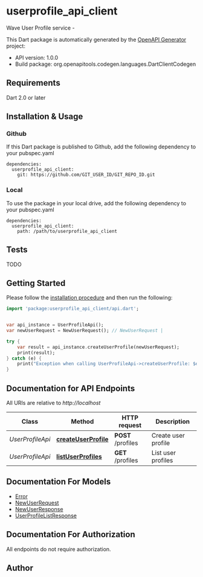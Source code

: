 # userprofile_api_client
Wave User Profile service -


This Dart package is automatically generated by the [OpenAPI Generator](https://openapi-generator.tech) project:

- API version: 1.0.0
- Build package: org.openapitools.codegen.languages.DartClientCodegen

## Requirements

Dart 2.0 or later

## Installation & Usage

### Github
If this Dart package is published to Github, add the following dependency to your pubspec.yaml
```
dependencies:
  userprofile_api_client:
    git: https://github.com/GIT_USER_ID/GIT_REPO_ID.git
```

### Local
To use the package in your local drive, add the following dependency to your pubspec.yaml
```
dependencies:
  userprofile_api_client:
    path: /path/to/userprofile_api_client
```

## Tests

TODO

## Getting Started

Please follow the [installation procedure](#installation--usage) and then run the following:

```dart
import 'package:userprofile_api_client/api.dart';


var api_instance = UserProfileApi();
var newUserRequest = NewUserRequest(); // NewUserRequest | 

try {
    var result = api_instance.createUserProfile(newUserRequest);
    print(result);
} catch (e) {
    print("Exception when calling UserProfileApi->createUserProfile: $e\n");
}

```

## Documentation for API Endpoints

All URIs are relative to *http://localhost*

Class | Method | HTTP request | Description
------------ | ------------- | ------------- | -------------
*UserProfileApi* | [**createUserProfile**](doc//UserProfileApi.md#createuserprofile) | **POST** /profiles | Create user profile
*UserProfileApi* | [**listUserProfiles**](doc//UserProfileApi.md#listuserprofiles) | **GET** /profiles | List user profiles


## Documentation For Models

 - [Error](doc//Error.md)
 - [NewUserRequest](doc//NewUserRequest.md)
 - [NewUserResponse](doc//NewUserResponse.md)
 - [UserProfileListResponse](doc//UserProfileListResponse.md)


## Documentation For Authorization

 All endpoints do not require authorization.


## Author




